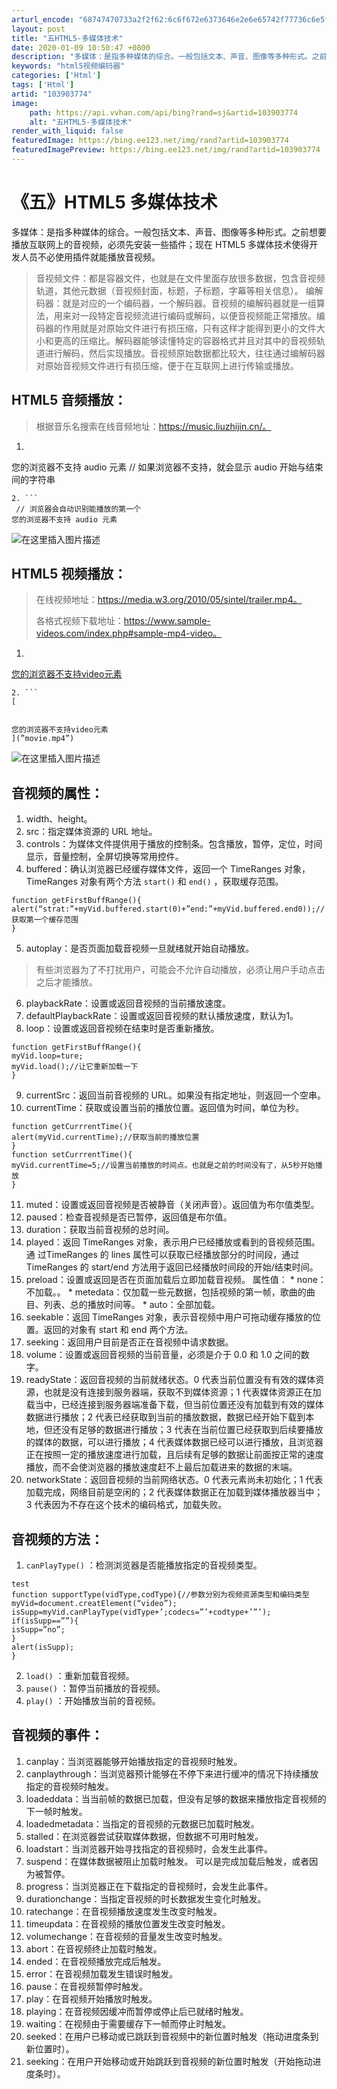 ```yaml
---
arturl_encode: "68747470733a2f2f62:6c6f672e6373646e2e6e65742f77736c6e5f3132333435362f:61727469636c652f64657461696c732f313033393033373734"
layout: post
title: "五HTML5-多媒体技术"
date: 2020-01-09 10:50:47 +0800
description: "多媒体：是指多种媒体的综合。一般包括文本、声音、图像等多种形式。之前想要播放互联网上的音视频，必须先"
keywords: "html5视频编码器"
categories: ['Html']
tags: ['Html']
artid: "103903774"
image:
    path: https://api.vvhan.com/api/bing?rand=sj&artid=103903774
    alt: "五HTML5-多媒体技术"
render_with_liquid: false
featuredImage: https://bing.ee123.net/img/rand?artid=103903774
featuredImagePreview: https://bing.ee123.net/img/rand?artid=103903774
---
```


# 《五》HTML5 多媒体技术
多媒体：是指多种媒体的综合。一般包括文本、声音、图像等多种形式。之前想要播放互联网上的音视频，必须先安装一些插件；现在 HTML5 多媒体技术使得开发人员不必使用插件就能播放音视频。
> 音视频文件：都是容器文件，也就是在文件里面存放很多数据，包含音视频轨道，其他元数据（音视频封面，标题，子标题，字幕等相关信息）。
> 编解码器：就是对应的一个编码器，一个解码器。音视频的编解码器就是一组算法，用来对一段特定音视频流进行编码或解码，以便音视频能正常播放。编码器的作用就是对原始文件进行有损压缩，只有这样才能得到更小的文件大小和更高的压缩比。解码器能够读懂特定的容器格式并且对其中的音视频轨道进行解码，然后实现播放。音视频原始数据都比较大，往往通过编解码器对原始音视频文件进行有损压缩，便于在互联网上进行传输或播放。
## HTML5 音频播放：
> 根据音乐名搜索在线音频地址：https://music.liuzhijin.cn/。
1. ```
您的浏览器不支持 audio 元素 // 如果浏览器不支持，就会显示 audio 开始与结束间的字符串
```
2. ```
 // 浏览器会自动识别能播放的第一个
您的浏览器不支持 audio 元素
```
![在这里插入图片描述](https://i-blog.csdnimg.cn/blog\_migrate/bfce302b8c993822887e6f1ea2951438.png)
## HTML5 视频播放：
> 在线视频地址：https://media.w3.org/2010/05/sintel/trailer.mp4。
>
> 各格式视频下载地址：https://www.sample-videos.com/index.php#sample-mp4-video。
1. ```
[
您的浏览器不支持video元素
](”movie.ogg”)
```
2. ```
[


您的浏览器不支持video元素
](”movie.mp4”)
```
![在这里插入图片描述](https://i-blog.csdnimg.cn/blog\_migrate/dbe2c83bc7e0e9c041268eefdd0feb69.png)
## 音视频的属性：
1. width、height。
2. src：指定媒体资源的 URL 地址。
3. controls：为媒体文件提供用于播放的控制条。包含播放，暂停，定位，时间显示，音量控制，全屏切换等常用控件。
4. buffered：确认浏览器已经缓存媒体文件，返回一个 TimeRanges 对象，TimeRanges 对象有两个方法
`start()`
和
`end()`
，获取缓存范围。
```
function getFirstBuffRange(){
alert(“strat:”+myVid.buffered.start(0)+”end:”+myVid.buffered.end0));//获取第一个缓存范围
}
```
5. autoplay：是否页面加载音视频一旦就绪就开始自动播放。
> 有些浏览器为了不打扰用户，可能会不允许自动播放，必须让用户手动点击之后才能播放。
6. playbackRate：设置或返回音视频的当前播放速度。
7. defaultPlaybackRate：设置或返回音视频的默认播放速度，默认为1。
8. loop：设置或返回音视频在结束时是否重新播放。
```
function getFirstBuffRange(){
myVid.loop=ture;
myVid.load();//让它重新加载一下
}
```
9. currentSrc：返回当前音视频的 URL。如果没有指定地址，则返回一个空串。
10. currentTime：获取或设置当前的播放位置。返回值为时间，单位为秒。
```
function getCurrrentTime(){
alert(myVid.currentTime);//获取当前的播放位置
}
function setCurrrentTime(){
myVid.currentTime=5;//设置当前播放的时间点。也就是之前的时间没有了，从5秒开始播放
}
```
11. muted：设置或返回音视频是否被静音（关闭声音）。返回值为布尔值类型。
12. paused：检查音视频是否已暂停，返回值是布尔值。
13. duration：获取当前音视频的总时间。
14. played：返回 TimeRanges 对象，表示用户已经播放或看到的音视频范围。通 过TimeRanges 的 lines 属性可以获取已经播放部分的时间段，通过 TimeRanges 的 start/end 方法用于返回已经播放时间段的开始/结束时间。
15. preload：设置或返回是否在页面加载后立即加载音视频。
属性值：
\* none：不加载。。
\* metedata：仅加载一些元数据，包括视频的第一帧，歌曲的曲目、列表、总的播放时间等。
\* auto：全部加载。
16. seekable：返回 TimeRanges 对象，表示音视频中用户可拖动缓存播放的位置。返回的对象有 start 和 end 两个方法。
17. seeking：返回用户目前是否正在音视频中请求数据。
18. volume：设置或返回音视频的当前音量，必须是介于 0.0 和 1.0 之间的数字。
19. readyState：返回音视频的当前就绪状态。0 代表当前位置没有有效的媒体资源，也就是没有连接到服务器端，获取不到媒体资源；1 代表媒体资源正在加载当中，已经连接到服务器端准备下载，但当前位置还没有加载到有效的媒体数据进行播放；2 代表已经获取到当前的播放数据，数据已经开始下载到本地，但还没有足够的数据进行播放；3 代表在当前位置已经获取到后续要播放的媒体的数据，可以进行播放；4 代表媒体数据已经可以进行播放，且浏览器正在按照一定的播放速度进行加载，且后续有足够的数据让前面按正常的速度播放，而不会使浏览器的播放速度赶不上最后加载进来的数据的末端。
20. networkState：返回音视频的当前网络状态。0 代表元素尚未初始化；1 代表加载完成，网络目前是空闲的；2 代表媒体数据正在加载到媒体播放器当中；3 代表因为不存在这个技术的编码格式，加载失败。
## 音视频的方法：
1. `canPlayType()`
：检测浏览器是否能播放指定的音视频类型。
```
test
function supportType(vidType,codType){//参数分别为视频资源类型和编码类型
myVid=document.creatElement(“video”);
isSupp=myVid.canPlayType(vidType+’;codecs=”’+codtype+’”’);
if(isSupp==””){
isSupp=”no”;
}
alert(isSupp);
}
```
2. `load()`
：重新加载音视频。
3. `pause()`
：暂停当前播放的音视频。
4. `play()`
：开始播放当前的音视频。
## 音视频的事件：
1. canplay：当浏览器能够开始播放指定的音视频时触发。
2. canplaythrough：当浏览器预计能够在不停下来进行缓冲的情况下持续播放指定的音视频时触发。
3. loadeddata：当当前帧的数据已加载，但没有足够的数据来播放指定音视频的下一帧时触发。
4. loadedmetadata：当指定的音视频的元数据已加载时触发。
5. stalled：在浏览器尝试获取媒体数据，但数据不可用时触发。
6. loadstart：当浏览器开始寻找指定的音视频时，会发生此事件。
7. suspend：在媒体数据被阻止加载时触发。 可以是完成加载后触发，或者因为被暂停。
8. progress：当浏览器正在下载指定的音视频时，会发生此事件。
9. durationchange：当指定音视频的时长数据发生变化时触发。
10. ratechange：在音视频播放速度发生改变时触发。
11. timeupdata：在音视频的播放位置发生改变时触发。
12. volumechange：在音视频的音量发生改变时触发。
13. abort：在音视频终止加载时触发。
14. ended：在音视频播放完成后触发。
15. error：在音视频加载发生错误时触发。
16. pause：在音视频暂停时触发。
17. play：在音视频开始播放时触发。
18. playing：在音视频因缓冲而暂停或停止后已就绪时触发。
19. waiting：在视频由于需要缓存下一帧而停止时触发。
20. seeked：在用户已移动或已跳跃到音视频中的新位置时触发（拖动进度条到新位置时）。
21. seeking：在用户开始移动或开始跳跃到音视频的新位置时触发（开始拖动进度条时）。